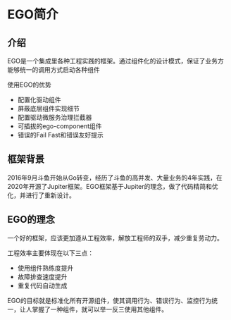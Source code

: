 # EGO简介

## 介绍
EGO是一个集成里各种工程实践的框架。通过组件化的设计模式，保证了业务方能够统一的调用方式启动各种组件

使用EGO的优势
- 配置化驱动组件
- 屏蔽底层组件实现细节
- 配置驱动微服务治理拦截器
- 可插拔的ego-component组件
- 错误的Fail Fast和错误友好提示

## 框架背景
2016年9月斗鱼开始从Go转变，经历了斗鱼的高并发、大量业务的4年实践，在2020年开源了Jupiter框架。EGO框架基于Jupiter的理念，做了代码精简和优化，并进行了重新设计。

## EGO的理念
一个好的框架，应该更加遵从工程效率，解放工程师的双手，减少重复劳动力。

工程效率主要体现在以下三点：
- 使用组件熟练度提升
- 故障排查速度提升
- 重复代码自动生成


EGO的目标就是标准化所有开源组件，使其调用行为、错误行为、监控行为统一，让人掌握了一种组件，就可以举一反三使用其他组件。

